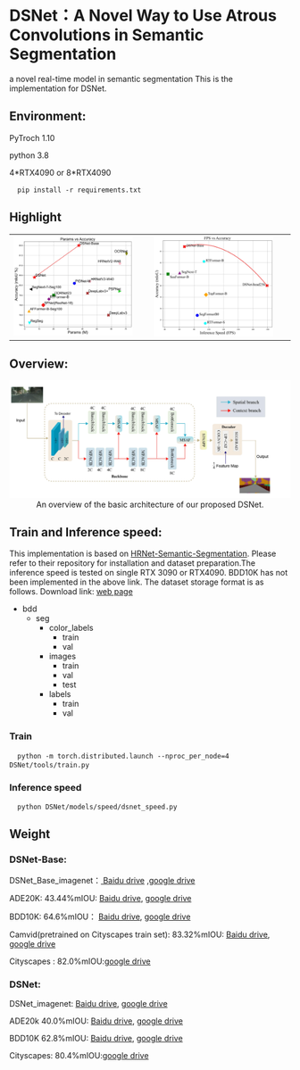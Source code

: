 # DSNet：A Novel Way to Use Atrous Convolutions in Semantic Segmentation
a novel real-time model in semantic segmentation
This is the implementation for DSNet. 

## **Environment**: 
PyTroch 1.10 

python 3.8

4\*RTX4090 or 8\*RTX4090 
      
      pip install -r requirements.txt

## **Highlight**
<table border="0">
<tr>
    <td>
    <img src="./figs/params vs acc.jpg" width="90%" />
    </td>
    <td>
    <img src="./figs/fps.jpg" width="90%" />
    </td>
</tr>
</table>

## **Overview**: 
<p align="center">
  <img src="figs/model.jpg" alt="overview-of-our-method" width="800"/></br>
  <span align="center">An overview of the basic architecture of our proposed DSNet. </span> 
</p>

## **Train and Inference speed**:
This implementation is based on [HRNet-Semantic-Segmentation](https://github.com/HRNet/HRNet-Semantic-Segmentation). Please refer to their repository for installation and dataset preparation.The inference speed is tested on single RTX 3090 or RTX4090. BDD10K has not been implemented in the above link. The dataset storage format is as follows. Download link: [web page](https://bdd-data.berkeley.edu/)

- bdd
  - seg
    - color_labels
      - train
      - val
    - images
      - train
      - val
      - test
    - labels
      - train
      - val

### Train
      
      python -m torch.distributed.launch --nproc_per_node=4 DSNet/tools/train.py

### Inference speed

      python DSNet/models/speed/dsnet_speed.py

## Weight
### DSNet-Base:
  
  DSNet_Base_imagenet：[ Baidu drive](https://pan.baidu.com/s/1acGfjtF1eHb3hNxyHcsJTA?pwd=a123) ,[google drive](https://drive.google.com/file/d/1LqmgL4thNJFcMWRYaXJUFNTy2y5FvZ8E/view?usp=sharing)
  
  ADE20K: 43.44%mIOU: [ Baidu drive](https://pan.baidu.com/s/1TKBFtCj6gwMq97NjYsmPOQ?pwd=a123), [google drive](https://drive.google.com/file/d/1hr9BlqgI4t4djibyj1fCW2LTMvlFFDWP/view?usp=sharing)
  
  BDD10K: 64.6%mIOU： [ Baidu drive](https://pan.baidu.com/s/13Hvi6he0hZgciff7tBUo0A?pwd=a123), [google drive]( https://drive.google.com/file/d/1IqMornjPHMVYHWdGhl-Jr1J4FvcZotoj/view?usp=sharing)
                      
  Camvid(pretrained on Cityscapes train set): 83.32%mIOU: [ Baidu drive](https://pan.baidu.com/s/1Q-e-_s-vsgn14S8GoBoTlA?pwd=a123), [google drive](https://drive.google.com/file/d/141889Jei9rcgJ9wSiFF8rNvUDUiV8SqI/view?usp=sharing)           

  Cityscapes : 82.0%mIOU:[google drive](https://drive.google.com/file/d/17SpPO3tsusB9JngjfnJFWzxffCoQRc9z/view?usp=sharing)
### DSNet:

  DSNet_imagenet: [ Baidu drive](https://pan.baidu.com/s/1wMPH5ZNKwHIyFJ6Pp9-n2w?pwd=a123), [google drive](https://drive.google.com/file/d/1Cb3nd69IjQjjK_r8jXSMON4cHQ76MWbR/view?usp=sharing)
  
  ADE20k 40.0%mIOU: [ Baidu drive](https://pan.baidu.com/s/17CH66GTI2YEXMq7eXnK0xQ?pwd=a123), [google drive](https://drive.google.com/file/d/1J-qf5blQ71HGy4EStqMMg-NT1sO1CyUV/view?usp=sharing)
  
  BDD10K 62.8%mIOU: [ Baidu drive](https://pan.baidu.com/s/1tPQHC1LTE6tlueXvabU1-Q?pwd=a123), [google drive](https://drive.google.com/file/d/192T2dauq_cA1bBkmiRwYKWdYw27lxZIG/view?usp=sharing)

  Cityscapes: 80.4%mIOU:[google drive](https://drive.google.com/file/d/1UmG7qaMz9BXR4hXxvIoJJ9k_N9JVuUQy/view?usp=sharing)

